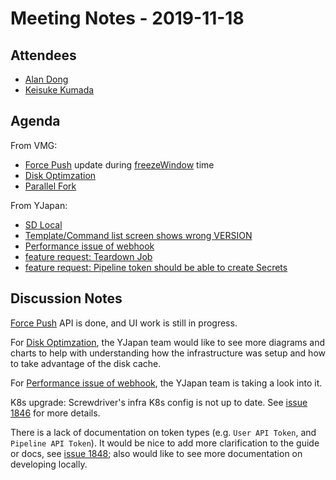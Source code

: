 # Meeting Notes - 2019-11-18

## Attendees

- [Alan Dong](https://github.com/adong)
- [Keisuke Kumada](https://github.com/kumada626)

## Agenda

From VMG:

- [Force Push](https://github.com/screwdriver-cd/screwdriver/issues/1675) update during [freezeWindow](https://docs.screwdriver.cd/user-guide/configuration/workflow.html) time
- [Disk Optimzation](https://github.com/screwdriver-cd/screwdriver/issues/1830)
- [Parallel Fork](https://github.com/screwdriver-cd/screwdriver/issues/1710)

From YJapan:

- [SD Local](https://github.com/screwdriver-cd/screwdriver/issues/1314)
- [Template/Command list screen shows wrong VERSION](https://github.com/screwdriver-cd/screwdriver/issues/1723)
- [Performance issue of webhook](https://github.com/screwdriver-cd/screwdriver/issues/1468)
- [feature request: Teardown Job](https://github.com/screwdriver-cd/screwdriver/issues/1834)
- [feature request: Pipeline token should be able to create Secrets](https://github.com/screwdriver-cd/screwdriver/issues/1847)

## Discussion Notes

[Force Push](https://github.com/screwdriver-cd/data-schema/pull/360) API is done, and UI work is still in progress.

For [Disk Optimzation](https://github.com/screwdriver-cd/screwdriver/issues/1830), the YJapan team would like to see more diagrams and charts to help with understanding how the infrastructure was setup and how to take advantage of the disk cache.

For [Performance issue of webhook](https://github.com/screwdriver-cd/screwdriver/issues/1468), the YJapan team is taking a look into it.

K8s upgrade: Screwdriver's infra K8s config is not up to date. See [issue 1846](https://github.com/screwdriver-cd/screwdriver/issues/1846) for more details.


There is a lack of documentation on token types (e.g. `User API Token`, and `Pipeline API Token`). It would be nice to add more clarification to the guide or docs, see [issue 1848](https://github.com/screwdriver-cd/screwdriver/issues/1848); also would like to see more documentation on developing locally.
